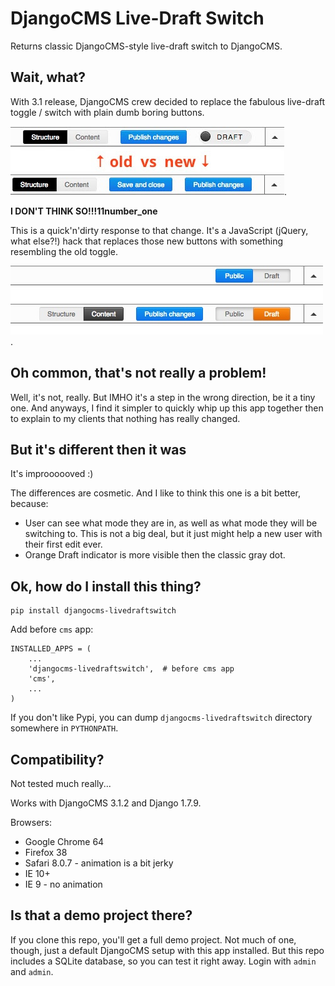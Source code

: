 # DjangoCMS Live-Draft Switch

Returns classic DjangoCMS-style live-draft switch to DjangoCMS.



## Wait, what?

With 3.1 release, DjangoCMS crew decided to replace the fabulous live-draft toggle / switch with 
plain dumb boring buttons.

![The change in 3.1](https://raw.githubusercontent.com/frnhr/djangocms-livedraftswitch/master/docs/img/djangocms_toolbar_dilema.jpg).

**I DON'T THINK SO!!!11number_one**

This is a quick'n'dirty response to that change. It's a JavaScript (jQuery, what else?!) hack 
that replaces those new buttons with something resembling the old toggle. 

![Toggle that this app provides](https://raw.githubusercontent.com/frnhr/djangocms-livedraftswitch/master/docs/img/the_new_toggle.jpg).



## Oh common, that's not really a problem!

Well, it's not, really. But IMHO it's a step in the wrong direction, be it a tiny one. 
And anyways, I find it simpler to quickly whip up this app together then to explain to my clients 
that nothing has really changed.
  
  
  
## But it's different then it was
 
It's improooooved :)

The differences are cosmetic. And I like to think this one is a bit better, because:

 - User can see what mode they are in, as well as what mode they will be switching to. This is not 
   a big deal, but it just might help a new user with their first edit ever.
 - Orange Draft indicator is more visible then the classic gray dot.
 
 
 
## Ok, how do I install this thing?

    pip install djangocms-livedraftswitch
    
Add before `cms` app:
    
    INSTALLED_APPS = (
        ...
        'djangocms-livedraftswitch',  # before cms app
        'cms',
        ...
    )

If you don't like Pypi, you can dump `djangocms-livedraftswitch` directory somewhere 
in `PYTHONPATH`.
 

## Compatibility?

Not tested much really...

Works with DjangoCMS 3.1.2 and Django 1.7.9.

Browsers: 

 * Google Chrome 64
 * Firefox 38
 * Safari 8.0.7  - animation is a bit jerky
 * IE 10+
 * IE 9 - no animation


## Is that a demo project there?
 
If you clone this repo, you'll get a full demo project. Not much of one, though, just a default 
DjangoCMS setup with this app installed. But this repo includes a SQLite database, so you can test
it right away. Login with `admin` and `admin`.

 